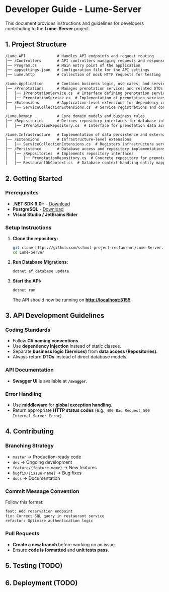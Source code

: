 # Developer Guide - Lume-Server

This document provides instructions and guidelines for developers contributing to the **Lume-Server** project.

## 1. Project Structure

```markdown
/Lume.API              # Handles API endpoints and request routing
│── /Controllers       # API controllers managing requests and responses
│── Program.cs         # Main entry point of the application
│── appsettings.json   # Configuration file for the API settings
│── Lume.http          # Collection of mock HTTP requests for testing

/Lume.Application      # Contains business logic, use cases, and service interfaces
│── /Prenotations      # Manages prenotation services and related DTOs
│   │── IPrenotationService.cs  # Interface defining prenotation service methods
│   │── PrenotationService.cs  # Implementation of prenotation services
│── /Extensions        # Application-level extensions for dependency injection
│   │── ServiceCollectionExtensions.cs  # Service registrations and configurations

/Lume.Domain           # Core domain models and business rules
│── /Repositories      # Defines repository interfaces for database interactions
│   │── IPrenotationRepository.cs  # Interface for prenotation data access

/Lume.Infrastructure   # Implementation of data persistence and external service integrations
│── /Extensions        # Infrastructure-level extensions
│   │── ServiceCollectionExtensions.cs  # Registers infrastructure services
│── /Persistence       # Database access and repository implementations
│   │── /Repositories  # Implements repository interfaces
│   │   │── PrenotationRepository.cs  # Concrete repository for prenotations
│   │── RestaurantDbContext.cs  # Database context handling entity mappings
```

## 2. Getting Started

### Prerequisites

- **.NET SDK 9.0+** - [Download](https://dotnet.microsoft.com/download)
- **PostgreSQL** - [Download](https://www.postgresql.org/download/)
- **Visual Studio / JetBrains Rider**

### Setup Instructions

1. **Clone the repository:**

   ```bash
   git clone https://github.com/school-project-restaurant/Lume-Server.git
   cd Lume-Server
   ```

2. **Run Database Migrations:**

   ```bash
   dotnet ef database update
   ```

3. **Start the API:**

   ```bash
   dotnet run
   ```

   The API should now be running on **[http://localhost:5155](http://localhost:5155)**

## 3. API Development Guidelines

### Coding Standards

- Follow **C# naming conventions**.
- Use **dependency injection** instead of static classes.
- Separate **business logic (Services)** from **data access (Repositories)**.
- Always return **DTOs** instead of direct database models.

### API Documentation

- **Swagger UI** is available at **`/swagger`**.

### Error Handling

- Use **middleware** for **global exception handling**.
- Return appropriate **HTTP status codes** (e.g., `400 Bad Request`, `500 Internal Server Error`).

## 4. Contributing

### Branching Strategy

- `master` → Production-ready code
- `dev` → Ongoing development
- `feature/{feature-name}` → New features
- `bugfix/{issue-name}` → Bug fixes
- `docs` → Documentation

### Commit Message Convention

Follow this format:

```bash
feat: Add reservation endpoint
fix: Correct SQL query in restaurant service
refactor: Optimize authentication logic
```

### Pull Requests

- **Create a new branch** before working on an issue.
- Ensure **code is formatted** and **unit tests pass**.

## 5. Testing (TODO)

## 6. Deployment (TODO)


